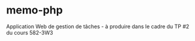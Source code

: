 # memo-php
Application Web de gestion de tâches - à produire dans le cadre du TP #2 du cours 582-3W3
